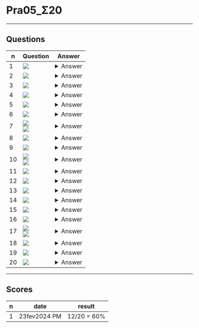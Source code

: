 # Pra05_Σ20

---

## Questions
|n|Question|Answer|
|-|--------|------|
|1|<img src="https://i.imgur.com/aqCY7cL.png">|<details><summary>Answer</summary><img src="https://i.imgur.com/BvvNcrw.png"></details>|
|2|<img src="https://i.imgur.com/Y8veLS2.png">|<details><summary>Answer</summary><img src="https://i.imgur.com/ICSPeBA.png"></details>|
|3|<img src="https://i.imgur.com/E4ocirY.png">|<details><summary>Answer</summary><img src="https://i.imgur.com/3SSs9N9.png"></details>|
|4|<img src="https://i.imgur.com/7FPTZtt.png">|<details><summary>Answer</summary><img src="https://i.imgur.com/0dz3sLh.png"><br/>This would assign the role of Network Contributor on RG1 to Admin1 for both tasks. This role likely grants sufficient permissions to manage networking resources within the resource group RG1, which includes both LB1 and LB2, without granting own</details>|
|5|<img src="https://i.imgur.com/IfaB9ZH.png">|<details><summary>Answer</summary><img src="https://i.imgur.com/0sAa2Zf.png"></details>|
|6|<img src="https://i.imgur.com/haGW5qo.png">|<details><summary>Answer</summary><img src="https://i.imgur.com/p5e93XV.png"><br/><img src="https://i.imgur.com/BQR1Uz7.png"></details>|
|7|<img src="https://i.imgur.com/LJIOOBz.png"><br/><img src="https://i.imgur.com/LiEB070.png">|<details><summary>Answer</summary><img src="https://i.imgur.com/PBWN0Nx.png"></details>|
|8|<img src="https://i.imgur.com/InqOvn1.png">|<details><summary>Answer</summary><img src="https://i.imgur.com/slatQcy.png"></details>|
|9|<img src="https://i.imgur.com/aQ8GHsp.png">|<details><summary>Answer</summary><img src="https://i.imgur.com/3tEUt15.png"></details>|
|10|<img src="https://i.imgur.com/ZfvmrqX.png"><br/><img src="https://i.imgur.com/o62Cldo.png">|<details><summary>Answer</summary><img src="https://i.imgur.com/oc5rsMP.png"></details>|
|11|<img src="https://i.imgur.com/0jIT3qc.png">|<details><summary>Answer</summary><img src="https://i.imgur.com/UQH7srd.png"></details>|
|12|<img src="https://i.imgur.com/z7T9gtt.png">|<details><summary>Answer</summary><img src="https://i.imgur.com/FHglLaQ.png"></details>|
|13|<img src="https://i.imgur.com/E2lROhf.png">|<details><summary>Answer</summary><img src="https://i.imgur.com/HUBopZz.png"></details>|
|14|<img src="https://i.imgur.com/5rywfgK.png">|<details><summary>Answer</summary><img src="https://i.imgur.com/vfdHClA.png"></details>|
|15|<img src="https://i.imgur.com/4x7UK56.png">|<details><summary>Answer</summary><img src="https://i.imgur.com/MCuMChH.png"></details>|
|16|<img src="https://i.imgur.com/AtiQjOr.png">|<details><summary>Answer</summary><img src="https://i.imgur.com/dcutNvc.png"></details>|
|17|<img src="https://i.imgur.com/KykY1fq.png"><br/><img src="https://i.imgur.com/lHsLzwp.png">|<details><summary>Answer</summary><img src="https://i.imgur.com/T7B823T.png"></details>|
|18|<img src="https://i.imgur.com/TfMmRcU.png">|<details><summary>Answer</summary><img src="https://i.imgur.com/fk6vsO3.png"></details>|
|19|<img src="https://i.imgur.com/1qBWqBc.png">|<details><summary>Answer</summary><img src="https://i.imgur.com/0SIRL74.png"></details>|
|20|<img src="https://i.imgur.com/kXRcmOV.png">|<details><summary>Answer</summary><img src="https://i.imgur.com/AZFOzRp.png"></details>|

---

## Scores
|n|date|result|
|-|----|------|
|1|23fev2024 PM|12/20 = 60%|
